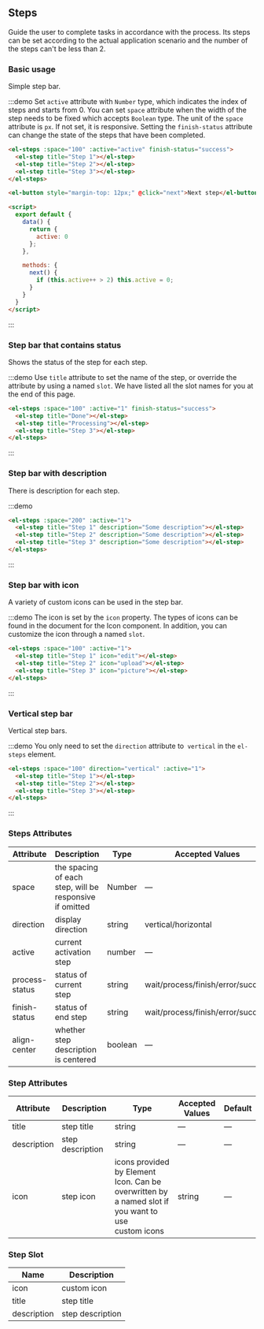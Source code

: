 <script>
  export default {
    data() {
      return {
        active: 0
      };
    },

    methods: {
      next() {
        if (this.active++ > 2) this.active = 0;
      }
    }
  }
</script>

## Steps

Guide the user to complete tasks in accordance with the process. Its steps can be set according to the actual application scenario and the number of the steps can't be less than 2.

### Basic usage

Simple step bar.

:::demo Set `active` attribute with `Number` type, which indicates the index of steps and starts from 0. You can set `space` attribute when the width of the step needs to be fixed which accepts `Boolean` type. The unit of the `space` attribute is `px`. If not set, it is responsive. Setting the `finish-status` attribute can change the state of the steps that have been completed.

```html
<el-steps :space="100" :active="active" finish-status="success">
  <el-step title="Step 1"></el-step>
  <el-step title="Step 2"></el-step>
  <el-step title="Step 3"></el-step>
</el-steps>

<el-button style="margin-top: 12px;" @click="next">Next step</el-button>

<script>
  export default {
    data() {
      return {
        active: 0
      };
    },

    methods: {
      next() {
        if (this.active++ > 2) this.active = 0;
      }
    }
  }
</script>
```
:::

### Step bar that contains status

Shows the status of the step for each step.

:::demo Use `title` attribute to set the name of the step, or override the attribute by using a named `slot`. We have listed all the slot names for you at the end of this page.

```html
<el-steps :space="100" :active="1" finish-status="success">
  <el-step title="Done"></el-step>
  <el-step title="Processing"></el-step>
  <el-step title="Step 3"></el-step>
</el-steps>
```
:::

### Step bar with description

There is description for each step.

:::demo
```html
<el-steps :space="200" :active="1">
  <el-step title="Step 1" description="Some description"></el-step>
  <el-step title="Step 2" description="Some description"></el-step>
  <el-step title="Step 3" description="Some description"></el-step>
</el-steps>
```
:::

### Step bar with icon

A variety of custom icons can be used in the step bar.

:::demo The icon is set by the `icon` property. The types of icons can be found in the document for the Icon component. In addition, you can customize the icon through a named `slot`.

```html
<el-steps :space="100" :active="1">
  <el-step title="Step 1" icon="edit"></el-step>
  <el-step title="Step 2" icon="upload"></el-step>
  <el-step title="Step 3" icon="picture"></el-step>
</el-steps>
```
:::

### Vertical step bar

Vertical step bars.

:::demo You only need to set the `direction` attribute to` vertical` in the `el-steps` element.

```html
<el-steps :space="100" direction="vertical" :active="1">
  <el-step title="Step 1"></el-step>
  <el-step title="Step 2"></el-step>
  <el-step title="Step 3"></el-step>
</el-steps>
```
:::

### Steps Attributes

| Attribute      | Description          | Type      | Accepted Values       | Default  |
|---------- |-------- |---------- |-------------  |-------- |
| space | the spacing of each step, will be responsive if omitted | Number | — | — |
| direction | display direction | string | vertical/horizontal | horizontal |
| active | current activation step  | number | — | 0 |
| process-status | status of current step | string | wait/process/finish/error/success | process |
| finish-status | status of end step | string | wait/process/finish/error/success | finish |
| align-center | whether step description is centered | boolean | — | false |

### Step Attributes
| Attribute      | Description          | Type      | Accepted Values       | Default  |
|---------- |-------- |---------- |-------------  |-------- |
| title | step title | string | — | — |
| description | step description | string | — | — |
| icon | step icon | icons provided by Element Icon. Can be overwritten by a named slot if you want to use <br> custom icons | string | — |

### Step Slot
| Name | Description |
|----|----|
| icon | custom icon |
| title | step title |
| description | step description |

